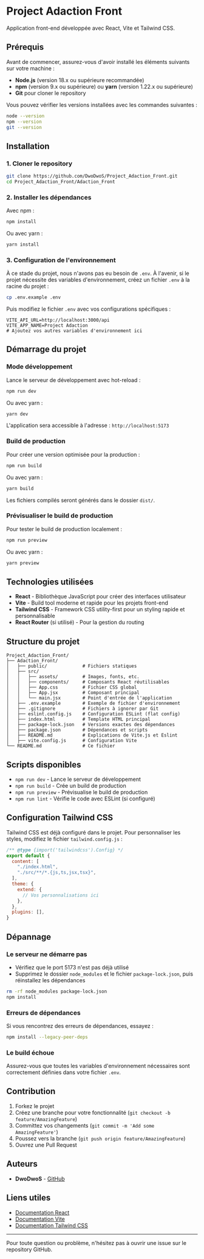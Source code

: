 # Project Adaction Front

Application front-end développée avec React, Vite et Tailwind CSS.

## Prérequis

Avant de commencer, assurez-vous d'avoir installé les éléments suivants sur votre machine :

- **Node.js** (version 18.x ou supérieure recommandée)
- **npm** (version 9.x ou supérieure) ou **yarn** (version 1.22.x ou supérieure)
- **Git** pour cloner le repository

Vous pouvez vérifier les versions installées avec les commandes suivantes :

```bash
node --version
npm --version
git --version
```

## Installation

### 1. Cloner le repository

```bash
git clone https://github.com/DwoDwoS/Project_Adaction_Front.git
cd Project_Adaction_Front/Adaction_Front
```

### 2. Installer les dépendances

Avec npm :
```bash
npm install
```

Ou avec yarn :
```bash
yarn install
```

### 3. Configuration de l'environnement

À ce stade du projet, nous n'avons pas eu besoin de `.env`. À l'avenir, si le projet nécessite des variables d'environnement, créez un fichier `.env` à la racine du projet :

```bash
cp .env.example .env
```

Puis modifiez le fichier `.env` avec vos configurations spécifiques :

```env
VITE_API_URL=http://localhost:3000/api
VITE_APP_NAME=Project Adaction
# Ajoutez vos autres variables d'environnement ici
```

## Démarrage du projet

### Mode développement

Lance le serveur de développement avec hot-reload :

```bash
npm run dev
```

Ou avec yarn :
```bash
yarn dev
```

L'application sera accessible à l'adresse : `http://localhost:5173`

### Build de production

Pour créer une version optimisée pour la production :

```bash
npm run build
```

Ou avec yarn :
```bash
yarn build
```

Les fichiers compilés seront générés dans le dossier `dist/`.

### Prévisualiser le build de production

Pour tester le build de production localement :

```bash
npm run preview
```

Ou avec yarn :
```bash
yarn preview
```

## Technologies utilisées

- **React** - Bibliothèque JavaScript pour créer des interfaces utilisateur
- **Vite** - Build tool moderne et rapide pour les projets front-end
- **Tailwind CSS** - Framework CSS utility-first pour un styling rapide et personnalisable
- **React Router** (si utilisé) - Pour la gestion du routing

## Structure du projet

```
Project_Adaction_Front/
├── Adaction_Front/
│   ├── public/             # Fichiers statiques
│   ├── src/
│   │   ├── assets/         # Images, fonts, etc.
│   │   ├── components/     # Composants React réutilisables
│   │   ├── App.css         # Fichier CSS global
│   │   ├── App.jsx         # Composant principal
│   │   └── main.jsx        # Point d'entrée de l'application
│   ├── .env.example        # Exemple de fichier d'environnement
│   ├── .gitignore          # Fichiers à ignorer par Git
│   ├── eslint.config.js    # Configuration ESLint (flat config)
│   ├── index.html          # Template HTML principal
│   ├── package-lock.json   # Versions exactes des dépendances
│   ├── package.json        # Dépendances et scripts
│   ├── README.md           # Explications de Vite.js et Eslint
│   ├── vite.config.js      # Configuration Vite
└── README.md               # Ce fichier
```

## Scripts disponibles

- `npm run dev` - Lance le serveur de développement
- `npm run build` - Crée un build de production
- `npm run preview` - Prévisualise le build de production
- `npm run lint` - Vérifie le code avec ESLint (si configuré)

## Configuration Tailwind CSS

Tailwind CSS est déjà configuré dans le projet. Pour personnaliser les styles, modifiez le fichier `tailwind.config.js` :

```javascript
/** @type {import('tailwindcss').Config} */
export default {
  content: [
    "./index.html",
    "./src/**/*.{js,ts,jsx,tsx}",
  ],
  theme: {
    extend: {
      // Vos personnalisations ici
    },
  },
  plugins: [],
}
```

## Dépannage

### Le serveur ne démarre pas

- Vérifiez que le port 5173 n'est pas déjà utilisé
- Supprimez le dossier `node_modules` et le fichier `package-lock.json`, puis réinstallez les dépendances

```bash
rm -rf node_modules package-lock.json
npm install
```

### Erreurs de dépendances

Si vous rencontrez des erreurs de dépendances, essayez :

```bash
npm install --legacy-peer-deps
```

### Le build échoue

Assurez-vous que toutes les variables d'environnement nécessaires sont correctement définies dans votre fichier `.env`.

## Contribution

1. Forkez le projet
2. Créez une branche pour votre fonctionnalité (`git checkout -b feature/AmazingFeature`)
3. Committez vos changements (`git commit -m 'Add some AmazingFeature'`)
4. Poussez vers la branche (`git push origin feature/AmazingFeature`)
5. Ouvrez une Pull Request


##  Auteurs

- **DwoDwoS** - [GitHub](https://github.com/DwoDwoS)

## Liens utiles

- [Documentation React](https://react.dev/)
- [Documentation Vite](https://vitejs.dev/)
- [Documentation Tailwind CSS](https://tailwindcss.com/)

---

Pour toute question ou problème, n'hésitez pas à ouvrir une issue sur le repository GitHub.